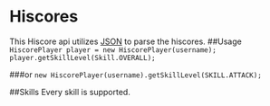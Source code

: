 # Hiscores
This Hiscore api utilizes [JSON](https://github.com/stleary/JSON-java) to parse the hiscores.
##Usage
`HiscorePlayer player = new HiscorePlayer(username);`
`player.getSkillLevel(Skill.OVERALL);`

###or
`new HiscorePlayer(username).getSkillLevel(SKILL.ATTACK);`

##Skills
Every skill is supported.